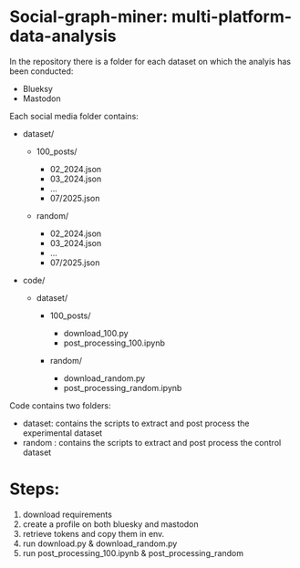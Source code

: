 # Social-graph-miner: multi-platform-data-analysis

In the repository there is a folder for each dataset on which the analyis has been conducted: 
- Blueksy
- Mastodon

Each social media folder contains: 
- dataset/
  - 100_posts/
    - 02_2024.json
    - 03_2024.json
    - ...
    - 07/2025.json
      
  - random/
    - 02_2024.json
    - 03_2024.json
    - ...
    - 07/2025.json
      
- code/
  - dataset/
    - 100_posts/
      - download_100.py
      - post_processing_100.ipynb
        
    - random/  
      - download_random.py
      - post_processing_random.ipynb

Code contains two folders: 
- dataset: contains the scripts to extract and post process the experimental dataset
- random : contains the scripts to extract and post process the control dataset 

# Steps: 
1. download requirements
2. create a profile on both bluesky and mastodon
3. retrieve tokens and copy them in env.
4. run download.py & download_random.py
5. run post_processing_100.ipynb & post_processing_random

   


  
